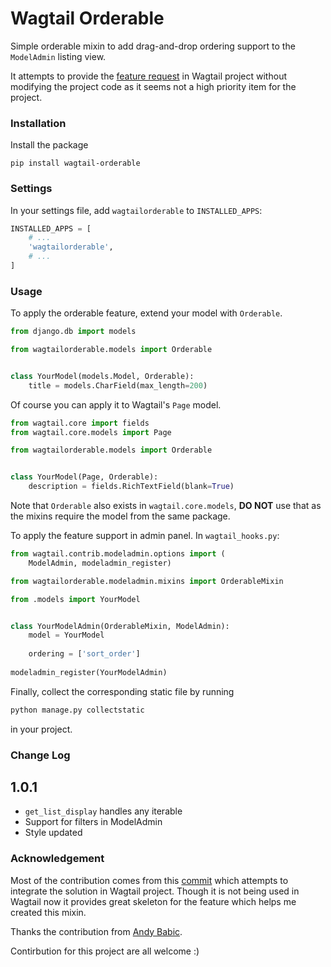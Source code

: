 # Wagtail Orderable

Simple orderable mixin to add drag-and-drop ordering support to the `ModelAdmin` listing view.

It attempts to provide the [feature request](https://github.com/wagtail/wagtail/issues/2941) in Wagtail project without modifying the project code as it seems not a high priority item for the project.

### Installation

Install the package
```
pip install wagtail-orderable
```

### Settings
In your settings file, add `wagtailorderable` to `INSTALLED_APPS`:
```python
INSTALLED_APPS = [
    # ...
    'wagtailorderable',
    # ...
]
```

### Usage

To apply the orderable feature, extend your model with `Orderable`.
```python
from django.db import models

from wagtailorderable.models import Orderable


class YourModel(models.Model, Orderable):
    title = models.CharField(max_length=200)
```

Of course you can apply it to Wagtail's `Page` model.
```python
from wagtail.core import fields
from wagtail.core.models import Page

from wagtailorderable.models import Orderable


class YourModel(Page, Orderable):
    description = fields.RichTextField(blank=True)
```

Note that `Orderable` also exists in `wagtail.core.models`, **DO NOT** use that as the mixins require the model from the same package.

To apply the feature support in admin panel. In `wagtail_hooks.py`:
```python
from wagtail.contrib.modeladmin.options import (
    ModelAdmin, modeladmin_register)

from wagtailorderable.modeladmin.mixins import OrderableMixin

from .models import YourModel


class YourModelAdmin(OrderableMixin, ModelAdmin):
    model = YourModel
    
    ordering = ['sort_order']
    
modeladmin_register(YourModelAdmin)
```

Finally, collect the corresponding static file by running
```python
python manage.py collectstatic
```
in your project.

### Change Log
1.0.1
---
- `get_list_display` handles any iterable
- Support for filters in ModelAdmin
- Style updated

### Acknowledgement
Most of the contribution comes from this [commit](https://github.com/rkhleics/wagtail/commit/08df07689af1096ce4a6fa96325dbfb7fab9240d) which attempts to integrate the solution in Wagtail project. Though it is not being used in Wagtail now it provides great skeleton for the feature which helps me created this mixin.

Thanks the contribution from [Andy Babic](https://github.com/ababic).

Contirbution for this project are all welcome :)
